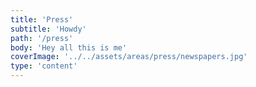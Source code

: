 ```yaml
---
title: 'Press'
subtitle: 'Howdy'
path: '/press'
body: 'Hey all this is me'
coverImage: '../../assets/areas/press/newspapers.jpg'
type: 'content'
---
```

